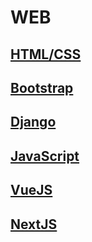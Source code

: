 # WEB

## [HTML/CSS](./html-css.md)
## [Bootstrap](./bootstrap.md)
## [Django](./django.md)
## [JavaScript](./javascript.md)
## [VueJS](./vue.md)
## [NextJS](./nextjs.md)